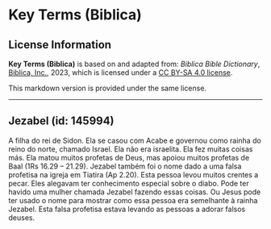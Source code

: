 # Key Terms (Biblica)

## License Information

**Key Terms (Biblica)** is based on and adapted from: _Biblica Bible Dictionary_, [Biblica, Inc.](https://www.biblica.com/), 2023, which is licensed under a [CC BY-SA 4.0 license](https://creativecommons.org/licenses/by-sa/4.0/legalcode.en).

This markdown version is provided under the same license.



--------------------------------

## Jezabel (id: 145994)

A filha do rei de Sidon. Ela se casou com Acabe e governou como rainha do reino do norte, chamado Israel. Ela não era israelita. Ela fez muitas coisas más. Ela matou muitos profetas de Deus, mas apoiou muitos profetas de Baal (1Rs 16\.29 – 21\.29\). Jezabel também foi o nome dado a uma falsa profetisa na igreja em Tiatira (Ap 2\.20\). Esta pessoa levou muitos crentes a pecar. Eles alegavam ter conhecimento especial sobre o diabo. Pode ter havido uma mulher chamada Jezabel fazendo essas coisas. Ou Jesus pode ter usado o nome para mostrar como essa pessoa era semelhante à rainha Jezabel. Esta falsa profetisa estava levando as pessoas a adorar falsos deuses.


